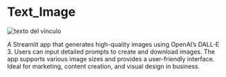 # Text_Image

![texto del vínculo](https://i.gifer.com/YSFR.gif)

A Streamlit app that generates high-quality images using OpenAI’s DALL-E 3. Users can input detailed prompts to create and download images. The app supports various image sizes and provides a user-friendly interface. Ideal for marketing, content creation, and visual design in business.
